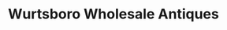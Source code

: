 ---
title: "Wurtsboro Wholesale Antiques"
url: /wurtsboro/wurtsboro-wholesale-antiques/
shop: antiques
---